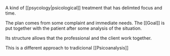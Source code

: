 A kind of [[psycology|psicological]] treatment that has delimted focus and time.

The plan comes from some complaint and immediate needs. The [[Goal]] is put together with the patient after some analysis of the situation.

Its structure allows that the professional and the client work together.

This is a different approach to tradicional [[Psicoanalysis]]

